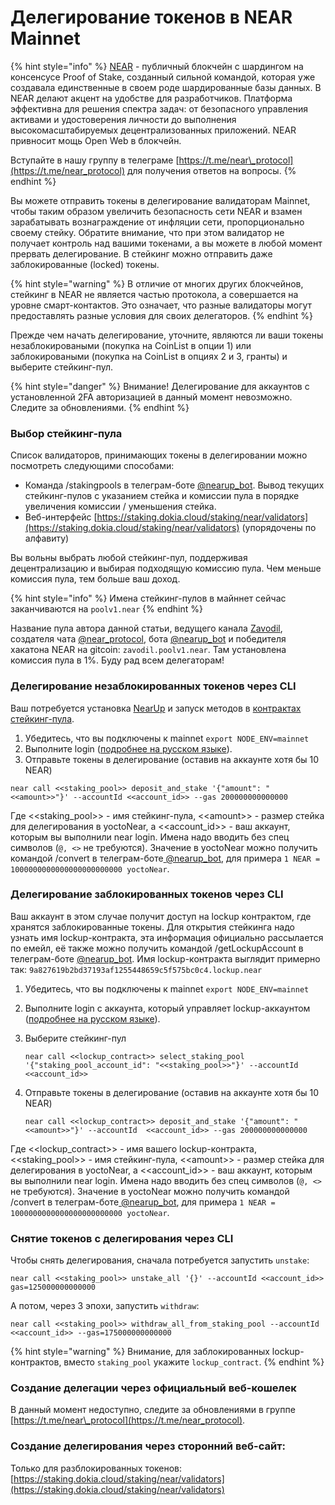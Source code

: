# Делегирование токенов в NEAR Mainnet

{% hint style="info" %}
[NEAR](https://near.org/) - публичный блокчейн с шардингом на консенсусе Proof of Stake, созданный сильной командой, которая уже создавала единственные в своем роде шардированные базы данных. В NEAR делают акцент на удобстве для разработчиков. Платформа эффективна для решения спектра задач: от безопасного управления активами и удостоверения личности до выполнения высокомасштабируемых децентрализованных приложений. NEAR привносит мощь Open Web в блокчейн.

Вступайте в нашу группу в телеграме [https://t.me/near\_protocol](https://t.me/near_protocol) для получения ответов на вопросы.
{% endhint %}

Вы можете отправить токены в делегирование валидаторам Mainnet, чтобы таким образом увеличить безопасность сети NEAR и взамен зарабатывать вознаграждение от инфляции сети, пропорционально своему стейку. Обратите внимание, что при этом валидатор не получает контроль над вашими токенами, а вы можете в любой момент прервать делегирование. В стейкинг можно отправить даже заблокированные \(locked\) токены.

{% hint style="warning" %}
В отличие от многих других блокчейнов, стейкинг в NEAR не является частью протокола, а совершается на уровне смарт-контактов. Это означает, что разные валидаторы могут предоставлять разные условия для своих делегаторов.
{% endhint %}

Прежде чем начать делегирование, уточните, являются ли ваши токены незаблокироваными \(покупка на CoinList в опции 1\) или заблокироваными \(покупка на CoinList в опциях 2 и 3, гранты\) и выберите стейкинг-пул.

{% hint style="danger" %}
Внимание! Делегирование для аккаунтов с установленной 2FA авторизацией в данный момент невозможно. Следите за обновлениями.
{% endhint %}

### Выбор стейкинг-пула

Список валидаторов, принимающих токены в делегировании можно посмотреть следующими способами:

* Команда /stakingpools в телеграм-боте [@nearup\_bot](%20https://t.me/nearup_bot). Вывод текущих стейкинг-пулов с указанием стейка и комиссии пула в порядке увеличения комиссии / уменьшения стейка.
* Веб-интерфейс [https://staking.dokia.cloud/staking/near/validators](https://staking.dokia.cloud/staking/near/validators) \(упорядочены по алфавиту\)

Вы вольны выбрать любой стейкинг-пул, поддерживая децентрализацию и выбирая подходящую комиссию пула. Чем меньше комиссия пула, тем больше ваш доход.

{% hint style="info" %}
Имена стейкинг-пулов в майннет сейчас заканчиваются на `poolv1.near`
{% endhint %}

Название пула автора данной статьи, ведущего канала [Zavodil](http://www.youtube.com/c/Zavodil%20), создателя чата [@near\_protocol](https://t.me/near_protocol), бота [@nearup\_bot](%20https://t.me/nearup_bot) и победителя хакатона NEAR на gitcoin: `zavodil.poolv1.near`. Там установлена комиссия пула в 1%. Буду рад всем делегаторам!

### Делегирование незаблокированных токенов через CLI

Ваш потребуется установка [NearUp](https://nodes.cryptasutra.com/near-protocol/ustarevshee/nearup) и запуск методов в [контрактах стейкинг-пула](https://nodes.cryptasutra.com/near-protocol/ustarevshee/staking-pool-contact).

1. Убедитесь, что вы подключены к mainnet `export NODE_ENV=mainnet`
2. Выполните login \([подробнее на русском языке](https://nodes.cryptasutra.com/near-protocol/ustarevshee/staking#otpravka-tranzakcii-na-sozdanie-steikinga)\).
3. Отправьте токены в делегирование \(оставив на аккаунте хотя бы 10 NEAR\)

```text
near call <<staking_pool>> deposit_and_stake '{"amount": "<<amount>>"}' --accountId <<account_id>> --gas 200000000000000
```

Где &lt;&lt;staking\_pool&gt;&gt; - имя стейкинг-пула, &lt;&lt;amount&gt;&gt; - размер стейка для делегирования в yoctoNear, а &lt;&lt;account\_id&gt;&gt; - ваш аккаунт, которым вы выполнили near login. Имена надо вводить без спец символов \(`@, <>` не требуются\). Значение в yoctoNear можно получить командой /convert в телеграм-боте[ ](%20https://t.me/nearup_bot)[@nearup\_bot](%20https://t.me/nearup_bot), для примера `1 NEAR = 1000000000000000000000000 yoctoNear`.

### Делегирование заблокированных токенов через CLI

Ваш аккаунт в этом случае получит доступ на lockup контрактом, где хранятся заблокированные токены. Для открытия стейкинга надо узнать имя lockup-контракта, эта информация официально рассылается по емейл, её также можно получить командой /getLockupAccount в телеграм-боте [@nearup\_bot](%20https://t.me/nearup_bot). Имя lockup-контракта выглядит примерно так: `9a827619b2bd37193af1255448659c5f575bc0c4.lockup.near`

1. Убедитесь, что вы подключены к mainnet `export NODE_ENV=mainnet`
2. Выполните login с аккаунта, который управляет lockup-аккаунтом \([подробнее на русском языке](https://nodes.cryptasutra.com/near-protocol/ustarevshee/staking#otpravka-tranzakcii-na-sozdanie-steikinga)\).
3. Выберите стейкинг-пул

   ```text
   near call <<lockup_contract>> select_staking_pool '{"staking_pool_account_id": "<<staking_pool>>"}' --accountId <<account_id>> 
   ```

4. Отправьте токены в делегирование \(оставив на аккаунте хотя бы 10 NEAR\)

   ```text
   near call <<lockup_contract>> deposit_and_stake '{"amount": "<<amount>>"}' --accountId  <<account_id>> --gas 200000000000000
   ```

Где &lt;&lt;lockup\_contract&gt;&gt; - имя вашего lockup-контракта, &lt;&lt;staking\_pool&gt;&gt; - имя стейкинг-пула, &lt;&lt;amount&gt;&gt; - размер стейка для делегирования в yoctoNear, а &lt;&lt;account\_id&gt;&gt; - ваш аккаунт, которым вы выполнили near login. Имена надо вводить без спец символов \(`@, <>` не требуются\). Значение в yoctoNear можно получить командой /convert в телеграм-боте[ ](%20https://t.me/nearup_bot)[@nearup\_bot](%20https://t.me/nearup_bot), для примера `1 NEAR = 1000000000000000000000000 yoctoNear`.

### Снятие токенов с делегирования через CLI

Чтобы снять делегирования, сначала потребуется запустить `unstake`:

```text
near call <<staking_pool>> unstake_all '{}' --accountId <<account_id>> gas=125000000000000
```

А потом, через 3 эпохи, запустить `withdraw`:

```text
near call <<staking_pool>> withdraw_all_from_staking_pool --accountId <<account_id>> --gas=175000000000000
```

{% hint style="warning" %}
Внимание, для заблокированных lockup-контрактов, вместо `staking_pool` укажите `lockup_contract`.
{% endhint %}

### Создание делегации через официальный веб-кошелек

В данный момент недоступно, следите за обновлениями в группе [https://t.me/near\_protocol](https://t.me/near_protocol).

### Создание делегирования через сторонний веб-сайт:

Только для разблокированных токенов: [https://staking.dokia.cloud/staking/near/validators](https://staking.dokia.cloud/staking/near/validators)

